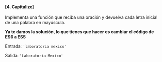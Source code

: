 #### [4. Capitalize]

Implementa una función que reciba una oración y devuelva cada letra inicial de
una palabra en mayúscula.

**Ya te damos la solución, lo que tienes que hacer es cambiar el código de ES6 a ES5**

Entrada: `'laboratoria mexico'`

Salida: `'Laboratoria Mexico'`
